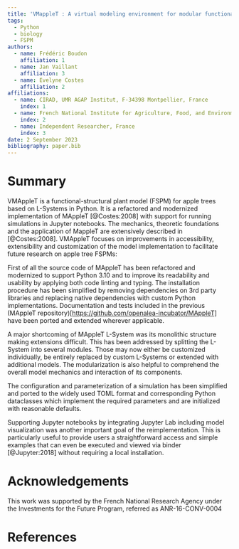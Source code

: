 ```yaml
---
title: 'VMappleT : A virtual modeling environment for modular functional-structural simulations of apple trees'
tags:
  - Python
  - biology
  - FSPM
authors:
  - name: Frédéric Boudon
    affiliation: 1
  - name: Jan Vaillant
    affiliation: 3
  - name: Evelyne Costes
    affiliation: 2
affiliations:
  - name: CIRAD, UMR AGAP Institut, F-34398 Montpellier, France
    index: 1
  - name: French National Institute for Agriculture, Food, and Environment (INRAE)
    index: 2
  - name: Independent Researcher, France
    index: 3
date: 2 September 2023
bibliography: paper.bib
---
```


# Summary

VMAppleT is a functional-structural plant model (FSPM) for apple trees based on L-Systems in Python. It is a refactored and modernized implementation of MAppleT [@Costes:2008] with
support for running simulations in Jupyter notebooks. The mechanics, theoretic foundations and the application of MappleT are extensively described in [@Costes:2008].
VMAppleT focuses on improvements in accessibility, extensibility and customization of the model implementation to facilitate future research on apple tree FSPMs:

First of all the source code of MAppleT has been refactored and modernized to support Python 3.10 and to improve its readability and usability by applying both code linting and typing.
The installation procedure has been simplified by removing dependencies on 3rd party libraries and replacing native dependencies with custom Python implementations. Documentation and tests
included in the previous (MAppleT repository)[https://github.com/openalea-incubator/MAppleT] have been ported and extended wherever applicable.

A major shortcoming of MAppleT L-System was its monolithic structure making extensions difficult. This has been addressed by splitting the L-System into several modules. Those may now either be
customized individually, be entirely replaced by custom L-Systems or extended with additional models. The modularization is also helpful to comprehend the overall model mechanics and interaction of its
components.

The configuration and parameterization of a simulation has been simplified and ported to the widely used TOML format and corresponding Python dataclasses which implement the required parameters
and are initialized with reasonable defaults.

Supporting Jupyter notebooks by integrating Jupyter Lab including model visualization was another important goal of the reimplementation. This is particularly useful to provide users a straightforward
access and simple examples that can even be executed and viewed via binder [@Jupyter:2018] without requiring a local installation.

# Acknowledgements

This work was supported by the French National Research Agency under the Investments for the Future Program, referred as ANR-16-CONV-0004

# References
